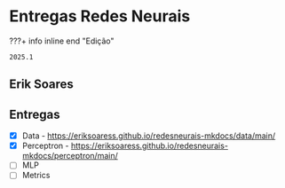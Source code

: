 # Entregas Redes Neurais


???+ info inline end "Edição"

    2025.1


## Erik Soares


## Entregas

- [x] Data - https://eriksoaress.github.io/redesneurais-mkdocs/data/main/
- [x] Perceptron - https://eriksoaress.github.io/redesneurais-mkdocs/perceptron/main/
- [ ] MLP
- [ ] Metrics